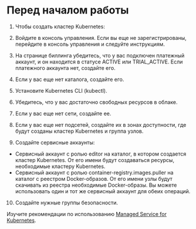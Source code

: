 # Перед началом работы
1. Чтобы создать кластер Kubernetes:

2. Войдите в консоль управления. Если вы еще не зарегистрированы, перейдите в консоль управления и следуйте инструкциям.

3. На странице биллинга убедитесь, что у вас подключен платежный аккаунт, и он находится в статусе ACTIVE или TRIAL_ACTIVE. Если платежного аккаунта нет, создайте его.

4. Если у вас еще нет каталога, создайте его.

5. Установите Kubernetes CLI (kubectl).

6. Убедитесь, что у вас достаточно свободных ресурсов в облаке.

7. Если у вас еще нет сети, создайте ее.

8. Если у вас еще нет подсетей, создайте их в зонах доступности, где будут созданы кластер Kubernetes и группа узлов.

9. Создайте сервисные аккаунты:

+ Сервисный аккаунт с ролью editor на каталог, в котором создается кластер Kubernetes. От его имени будут создаваться ресурсы, необходимые кластеру Kubernetes.
+ Сервисный аккаунт с ролью container-registry.images.puller на каталог с реестром Docker-образов. От его имени узлы будут скачивать из реестра необходимые Docker-образы.
Вы можете использовать один и тот же сервисный аккаунт для обеих операций.

10. Создайте нужные группы безопасности.

Изучите рекомендации по использованию [Managed Service for Kubernetes](https://cloud.yandex.ru/docs/managed-kubernetes/concepts/usage-recommendations).

